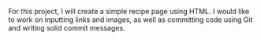For this project, I will create a simple recipe page using HTML. I would like to work on inputting links and images, as well as committing code using Git and writing solid commit messages. 